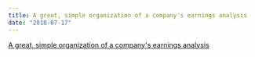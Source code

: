 ```yaml
---
title: A great, simple organization of a company's earnings analysis
date: "2018-07-17"
---
```


[A great, simple organization of a company's earnings analysis](https://twitter.com/investing_city/status/1181438271374577664)